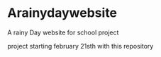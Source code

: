 # Arainydaywebsite
A rainy Day website for school project

project starting february 21sth with this repository
